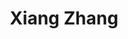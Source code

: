 ---
title: Xiang Zhang
role: PhD student
interests:
  - Rural energy & environment
  - Policy evaluation
  - Environmental equity
  - Human well-being

user_groups:
  - Graduate students
  
organizations:
  - name: McGill University
    url: https://www.mcgill.ca/
education:
  courses:
    - course: MS in Environmental Economics & Policy
      institution: Peking University
      year: 2015
    - course: BA in Agricultural adn Forestry Economics & Management
      institution: Beijing Forestry University
      year: 2011

email: ""
superuser: false
highlight_name: true
---